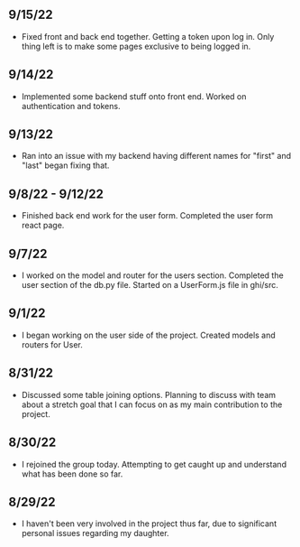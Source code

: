 

## 9/15/22
* Fixed front and back end together. Getting a token upon log in. Only thing left is to make some pages exclusive to being logged in.

## 9/14/22
* Implemented some backend stuff onto front end. Worked on authentication and tokens.

## 9/13/22
* Ran into an issue with my backend having different names for "first" and "last" began fixing that.

## 9/8/22 - 9/12/22
* Finished back end work for the user form. Completed the user form react page.

## 9/7/22
* I worked on the model and router for the users section. Completed the user section of the db.py file. Started on a UserForm.js file in ghi/src.

## 9/1/22
* I began working on the user side of the project. Created models and routers for User.

## 8/31/22
* Discussed some table joining options. Planning to discuss with team about a stretch goal that I can focus on as my main contribution to the project.

## 8/30/22
* I rejoined the group today. Attempting to get caught up and understand what has been done so far.

## 8/29/22
* I haven't been very involved in the project thus far, due to significant personal issues regarding my daughter.